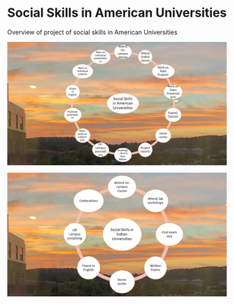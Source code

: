 # Social Skills in American Universities

Overview of project of social skills in American Universities

![image](SocialSkillsAmericanUniversities.jpg)

![image](SocialSkillsIndianUniversities.jpg)

